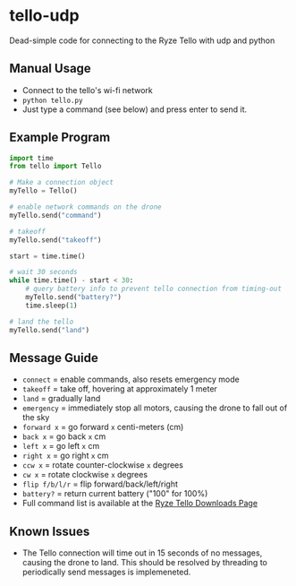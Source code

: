 # tello-udp
Dead-simple code for connecting to the Ryze Tello with udp and python

## Manual Usage
* Connect to the tello's wi-fi network
* ```python tello.py ```
* Just type a command (see below) and press enter to send it.

## Example Program
```python
import time
from tello import Tello

# Make a connection object
myTello = Tello()

# enable network commands on the drone
myTello.send("command")

# takeoff
myTello.send("takeoff")

start = time.time()

# wait 30 seconds
while time.time() - start < 30:
    # query battery info to prevent tello connection from timing-out
    myTello.send("battery?")
    time.sleep(1)

# land the tello
myTello.send("land")

```

## Message Guide
* ```connect``` = enable commands, also resets emergency mode
* ```takeoff``` = take off, hovering at approximately 1 meter
* ```land``` = gradually land
* ```emergency``` = immediately stop all motors, causing the drone to fall out of the sky
* ```forward x``` = go forward ```x``` centi-meters (cm)
* ```back x``` = go back ```x``` cm
* ```left x``` = go left ```x``` cm
* ```right x``` = go right ```x``` cm
* ```ccw x``` = rotate counter-clockwise ```x``` degrees
* ```cw x``` = rotate clockwise ```x``` degrees
* ```flip f/b/l/r``` = flip forward/back/left/right
* ```battery?``` = return current battery ("100" for 100%)
* Full command list is available at the [Ryze Tello Downloads Page](https://www.ryzerobotics.com/tello/downloads)


## Known Issues
* The Tello connection will time out in 15 seconds of no messages, causing the drone to land.
This should be resolved by threading to periodically send messages is implemeneted.
